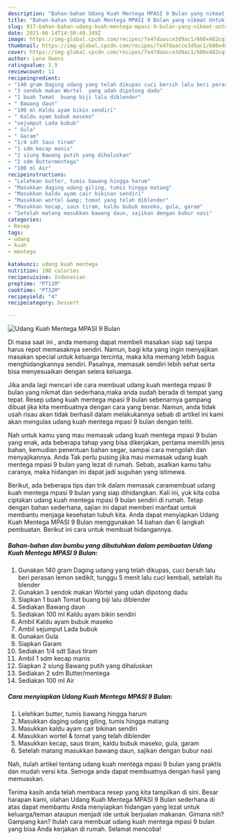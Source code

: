 ```yaml
---
description: "Bahan-bahan Udang Kuah Mentega MPASI 9 Bulan yang nikmat Untuk Jualan"
title: "Bahan-bahan Udang Kuah Mentega MPASI 9 Bulan yang nikmat Untuk Jualan"
slug: 917-bahan-bahan-udang-kuah-mentega-mpasi-9-bulan-yang-nikmat-untuk-jualan
date: 2021-06-14T14:50:49.349Z
image: https://img-global.cpcdn.com/recipes/fe47daacce3d9ac1/680x482cq70/udang-kuah-mentega-mpasi-9-bulan-foto-resep-utama.jpg
thumbnail: https://img-global.cpcdn.com/recipes/fe47daacce3d9ac1/680x482cq70/udang-kuah-mentega-mpasi-9-bulan-foto-resep-utama.jpg
cover: https://img-global.cpcdn.com/recipes/fe47daacce3d9ac1/680x482cq70/udang-kuah-mentega-mpasi-9-bulan-foto-resep-utama.jpg
author: Lena Owens
ratingvalue: 3.9
reviewcount: 11
recipeingredient:
- "140 gram Daging udang yang telah dikupas cuci bersih lalu beri perasan lemon sedikit tunggu 5 menit lalu cuci kembali setelah itu blender"
- "3 sendok makan Wortel  yang udah dipotong dadu"
- "1 buah Tomat  buang biji lalu diblender"
- " Bawang daun"
- "100 ml Kaldu ayam bikin sendiri"
- " Kaldu ayam bubuk maseko"
- "sejumput Lada bubuk"
- " Gula"
- " Garam"
- "1/4 sdt Saus tiram"
- "1 sdm kecap manis"
- "2 siung Bawang putih yang dihaluskan"
- "2 sdm Buttermentega"
- "100 ml Air"
recipeinstructions:
- "Lelehkan butter, tumis bawang hingga harum"
- "Masukkan daging udang giling, tumis hingga matang"
- "Masukkan kaldu ayam cair bikinan sendiri"
- "Masukkan wortel &amp; tomat yang telah diblender"
- "Masukkan kecap, saus tiram, kaldu bubuk maseko, gula, garam"
- "Setelah matang masukkan bawang daun, sajikan dengan bubur nasi"
categories:
- Resep
tags:
- udang
- kuah
- mentega

katakunci: udang kuah mentega 
nutrition: 198 calories
recipecuisine: Indonesian
preptime: "PT11M"
cooktime: "PT32M"
recipeyield: "4"
recipecategory: Dessert

---
```



![Udang Kuah Mentega MPASI 9 Bulan](https://img-global.cpcdn.com/recipes/fe47daacce3d9ac1/680x482cq70/udang-kuah-mentega-mpasi-9-bulan-foto-resep-utama.jpg)

Di masa  saat ini , anda memang dapat membeli masakan siap saji tanpa harus repot memasaknya sendiri. Namun, bagi kita yang ingin menyajikan masakan special untuk keluarga tercinta, maka kita memang lebih bagus menghidangkannya sendiri. Pasalnya, memasak sendiri lebih sehat serta bisa menyesuaikan dengan selera keluarga.

Jika anda lagi mencari ide cara membuat udang kuah mentega mpasi 9 bulan yang nikmat dan sederhana,maka anda sudah berada di tempat yang tepat. Resep udang kuah mentega mpasi 9 bulan  sebenarnya gampang dibuat jika kita membuatnya dengan cara yang benar. Namun, anda tidak usah risau akan tidak berhasil dalam melakukannya 
sebab di artikel ini kami akan mengulas udang kuah mentega mpasi 9 bulan dengan teliti.  



Nah untuk kamu yang mau memasak udang kuah mentega mpasi 9 bulan yang enak, ada beberapa tahap yang bisa dikerjakan, pertama memilih jenis bahan, kemudian penentuan bahan segar, sampai cara mengolah dan menyajikannya. Anda Tak perlu pusing jika mau memasak udang kuah mentega mpasi 9 bulan yang lezat di rumah. Sebab, asalkan kamu  tahu caranya, maka hidangan ini dapat jadi suguhan yang istimewa.

Berikut, ada beberapa tips dan trik dalam memasak caramembuat udang kuah mentega mpasi 9 bulan yang siap dihidangkan. Kali ini, yuk kita coba ciptakan udang kuah mentega mpasi 9 bulan sendiri di rumah. Tetap dengan bahan sederhana, sajian ini dapat memberi manfaat untuk membantu menjaga kesehatan tubuh kita. Anda dapat menyiapkan Udang Kuah Mentega MPASI 9 Bulan menggunakan 14 bahan dan 6 langkah pembuatan. Berikut ini cara untuk membuat hidangannya.

<!--inarticleads1-->

##### Bahan-bahan dan bumbu yang dibutuhkan dalam pembuatan Udang Kuah Mentega MPASI 9 Bulan:

1. Gunakan 140 gram Daging udang yang telah dikupas, cuci bersih lalu beri perasan lemon sedikit, tunggu 5 menit lalu cuci kembali, setelah itu blender
1. Gunakan 3 sendok makan Wortel  yang udah dipotong dadu
1. Siapkan 1 buah Tomat  buang biji lalu diblender
1. Sediakan  Bawang daun
1. Sediakan 100 ml Kaldu ayam bikin sendiri
1. Ambil  Kaldu ayam bubuk maseko
1. Ambil sejumput Lada bubuk
1. Gunakan  Gula
1. Siapkan  Garam
1. Sediakan 1/4 sdt Saus tiram
1. Ambil 1 sdm kecap manis
1. Siapkan 2 siung Bawang putih yang dihaluskan
1. Sediakan 2 sdm Butter/mentega
1. Sediakan 100 ml Air




<!--inarticleads2-->

##### Cara menyiapkan Udang Kuah Mentega MPASI 9 Bulan:

1. Lelehkan butter, tumis bawang hingga harum
1. Masukkan daging udang giling, tumis hingga matang
1. Masukkan kaldu ayam cair bikinan sendiri
1. Masukkan wortel &amp; tomat yang telah diblender
1. Masukkan kecap, saus tiram, kaldu bubuk maseko, gula, garam
1. Setelah matang masukkan bawang daun, sajikan dengan bubur nasi




Nah, itulah artikel tentang  udang kuah mentega mpasi 9 bulan  yang praktis dan mudah versi kita. Semoga anda dapat membuatnya dengan hasil yang memuaskan. 

Terima kasih anda telah membaca resep yang kita tampilkan di sini. Besar harapan kami, olahan  Udang Kuah Mentega MPASI 9 Bulan sederhana di atas dapat membantu Anda menyiapkan hidangan yang lezat untuk keluarga/teman ataupun menjadi ide untuk berjualan makanan. Gimana nih? Gampang kan? Itulah cara membuat udang kuah mentega mpasi 9 bulan yang bisa Anda kerjakan di rumah. Selamat mencoba!

